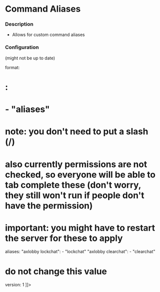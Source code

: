 # Command Aliases

### Description
- Allows for custom command aliases

### Configuration
(might not be up to date)

<code-block lang="yaml" ignore-vars="true" collapsible="false" validate="false">
    <![CDATA[
# set to false to disable the module
enabled: true

# format:
# <command to run>:
#    - "aliases"
#
# note: you don't need to put a slash (/)
# also currently permissions are not checked, so everyone will be able to tab complete these (don't worry, they still won't run if people don't have the permission)
# important: you might have to restart the server for these to apply
aliases:
  "axlobby lockchat":
    - "lockchat"
  "axlobby clearchat":
    - "clearchat"

# do not change this value
version: 1
    ]]>
</code-block>
